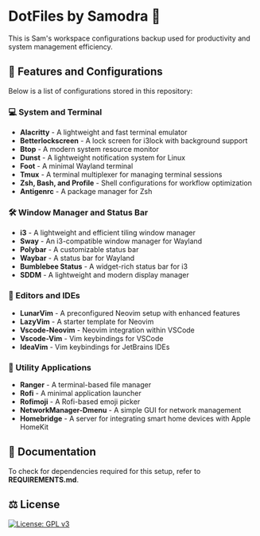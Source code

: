 # DotFiles by Samodra 🤖

This is Sam's workspace configurations backup used for productivity and system management efficiency.

## 🔨 Features and Configurations
Below is a list of configurations stored in this repository:

### **💻 System and Terminal**
- **Alacritty** - A lightweight and fast terminal emulator
- **Betterlockscreen** - A lock screen for i3lock with background support
- **Btop** - A modern system resource monitor
- **Dunst** - A lightweight notification system for Linux
- **Foot** - A minimal Wayland terminal
- **Tmux** - A terminal multiplexer for managing terminal sessions
- **Zsh, Bash, and Profile** - Shell configurations for workflow optimization
- **Antigenrc** - A package manager for Zsh

### **🛠️ Window Manager and Status Bar**
- **i3** - A lightweight and efficient tiling window manager
- **Sway** - An i3-compatible window manager for Wayland
- **Polybar** - A customizable status bar
- **Waybar** - A status bar for Wayland
- **Bumblebee Status** - A widget-rich status bar for i3
- **SDDM** - A lightweight and modern display manager

### **🔧 Editors and IDEs**
- **LunarVim** - A preconfigured Neovim setup with enhanced features
- **LazyVim** - A starter template for Neovim
- **Vscode-Neovim** - Neovim integration within VSCode
- **Vscode-Vim** - Vim keybindings for VSCode
- **IdeaVim** - Vim keybindings for JetBrains IDEs

### **📝 Utility Applications**
- **Ranger** - A terminal-based file manager
- **Rofi** - A minimal application launcher
- **Rofimoji** - A Rofi-based emoji picker
- **NetworkManager-Dmenu** - A simple GUI for network management
- **Homebridge** - A server for integrating smart home devices with Apple HomeKit

## 📝 Documentation
To check for dependencies required for this setup, refer to **REQUIREMENTS.md**.

## ⚖️ License
[![License: GPL v3](https://img.shields.io/badge/License-GPLv3-blue.svg)](https://www.gnu.org/licenses/gpl-3.0)

